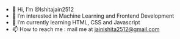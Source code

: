 - 👋 Hi, I’m @Ishitajain2512
- 👀 I’m interested in Machine Learning and Frontend Development
- 🌱 I’m currently learning HTML, CSS and Javascript
- 📫 How to reach me : mail me at jainishita2512@gmail.com

<!---
Ishitajain2512/Ishitajain2512 is a ✨ special ✨ repository because its `README.md` (this file) appears on your GitHub profile.
You can click the Preview link to take a look at your changes.
--->
